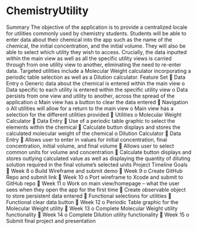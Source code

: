 # ChemistryUtility
Summary
The objective of the application is to provide a centralized locale for utilities commonly used by 
chemistry students. Students will be able to enter data about their chemical into the app such as 
the name of the chemical, the initial concentration, and the initial volume. They will also be able 
to select which utility they wish to access. Crucially, the data inputted within the main view as 
well as all the specific utility views is carried through from one utility view to another, 
eliminating the need to re-enter data. Targeted utilities include a Molecular Weight calculator 
incorporating a periodic table selection as well as a Dilution calculator.
Feature Set
 Data Entry
o Generic data about the chemical is entered within the main view
o Data specific to each utility is entered within the specific utility view
o Data persists from one view and utility to another, across the spread of the 
application
o Main view has a button to clear the data entered
 Navigation
o All utilities will allow for a return to the main view
o Main view has a selection for the different utilities provided
 Utilities
o Molecular Weight Calculator
 Data Entry
 Use of a periodic table graphic to select the elements within the 
chemical
 Calculate button displays and stores the calculated molecular 
weight of the chemical
o Dilution Calculator
 Data Entry
 Allows user to enter in values for initial concentration, final 
concentration, initial volume, and final volume
 Allows user to select common units for volume and concentration
 Calculate button displays and stores outlying calculated value as 
well as displaying the quantity of diluting solution required in the 
final volume’s selected units
Project Timeline Goals
 Week 8
o Build Wireframe and submit demo
 Week 9
o Create GitHub Repo and submit link
 Week 10
o Port wireframe to Xcode and submit to GitHub repo
 Week 11
o Work on main view/homepage – what the user sees when they open the app for 
the first time
 Create observable object to store persistent data entered
 Functional selections for utilities
 Functional clear data button
 Week 12
o Periodic Table graphic for the Molecular Weight utility
 Week 13
o Complete Molecular Weight utility functionality
 Week 14
o Complete Dilution utility functionality
 Week 15
o Submit final project and presentation
